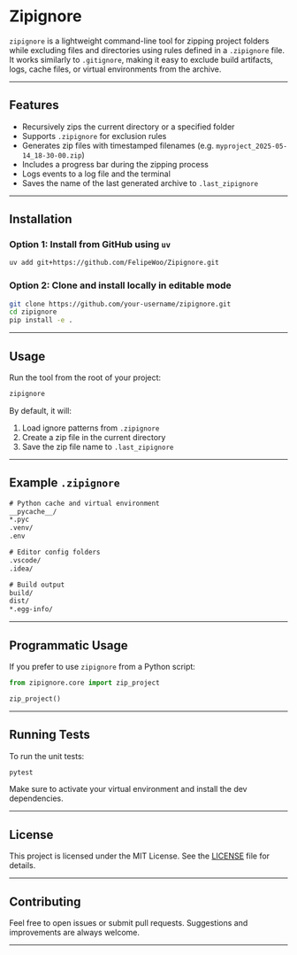 # Zipignore

`zipignore` is a lightweight command-line tool for zipping project folders while excluding files and directories using rules defined in a `.zipignore` file. It works similarly to `.gitignore`, making it easy to exclude build artifacts, logs, cache files, or virtual environments from the archive.

---

## Features

- Recursively zips the current directory or a specified folder
- Supports `.zipignore` for exclusion rules
- Generates zip files with timestamped filenames (e.g. `myproject_2025-05-14_18-30-00.zip`)
- Includes a progress bar during the zipping process
- Logs events to a log file and the terminal
- Saves the name of the last generated archive to `.last_zipignore`

---

## Installation

### Option 1: Install from GitHub using `uv`

```bash
uv add git+https://github.com/FelipeWoo/Zipignore.git
````

### Option 2: Clone and install locally in editable mode

```bash
git clone https://github.com/your-username/zipignore.git
cd zipignore
pip install -e .
```

---

## Usage

Run the tool from the root of your project:

```bash
zipignore
```

By default, it will:

1. Load ignore patterns from `.zipignore`
2. Create a zip file in the current directory
3. Save the zip file name to `.last_zipignore`

---

## Example `.zipignore`

```txt
# Python cache and virtual environment
__pycache__/
*.pyc
.venv/
.env

# Editor config folders
.vscode/
.idea/

# Build output
build/
dist/
*.egg-info/
```

---

## Programmatic Usage

If you prefer to use `zipignore` from a Python script:

```python
from zipignore.core import zip_project

zip_project()
```

---

## Running Tests

To run the unit tests:

```bash
pytest
```

Make sure to activate your virtual environment and install the dev dependencies.

---

## License

This project is licensed under the MIT License. See the [LICENSE](LICENSE) file for details.

---

## Contributing

Feel free to open issues or submit pull requests. Suggestions and improvements are always welcome.

---

